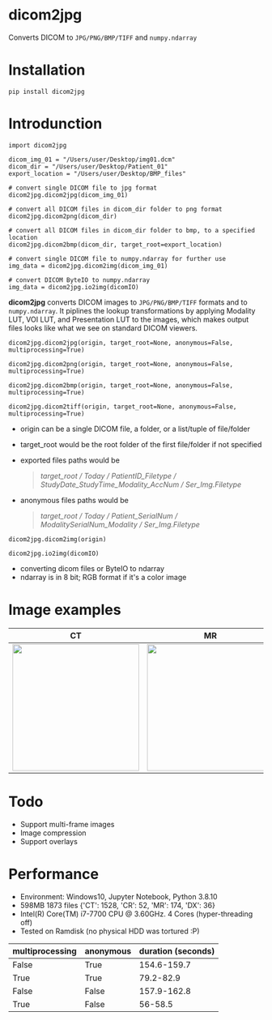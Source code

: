 # dicom2jpg
Converts DICOM to `JPG/PNG/BMP/TIFF` and `numpy.ndarray`



# Installation
```
pip install dicom2jpg
```

# Introdunction
```
import dicom2jpg

dicom_img_01 = "/Users/user/Desktop/img01.dcm"
dicom_dir = "/Users/user/Desktop/Patient_01"
export_location = "/Users/user/Desktop/BMP_files"

# convert single DICOM file to jpg format
dicom2jpg.dicom2jpg(dicom_img_01)  

# convert all DICOM files in dicom_dir folder to png format
dicom2jpg.dicom2png(dicom_dir)  

# convert all DICOM files in dicom_dir folder to bmp, to a specified location
dicom2jpg.dicom2bmp(dicom_dir, target_root=export_location) 

# convert single DICOM file to numpy.ndarray for further use
img_data = dicom2jpg.dicom2img(dicom_img_01)

# convert DICOM ByteIO to numpy.ndarray
img_data = dicom2jpg.io2img(dicomIO)

```
**dicom2jpg** 
converts DICOM images to `JPG/PNG/BMP/TIFF` formats and to `numpy.ndarray`. 
It piplines the lookup transformations by applying Modality LUT, VOI LUT, and Presentation LUT to the images,
which makes output files looks like what we see on standard DICOM viewers.


`dicom2jpg.dicom2jpg(origin, target_root=None, anonymous=False, multiprocessing=True)`

`dicom2jpg.dicom2png(origin, target_root=None, anonymous=False, multiprocessing=True)`

`dicom2jpg.dicom2bmp(origin, target_root=None, anonymous=False, multiprocessing=True)`

`dicom2jpg.dicom2tiff(origin, target_root=None, anonymous=False, multiprocessing=True)`

- origin can be a single DICOM file, a folder, or a list/tuple of file/folder
- target_root would be the root folder of the first file/folder if not specified
- exported files paths would be

    > *target_root / Today / PatientID_Filetype / StudyDate_StudyTime_Modality_AccNum / Ser_Img.Filetype* 

- anonymous files paths would be

    > *target_root / Today / Patient_SerialNum / ModalitySerialNum_Modality / Ser_Img.Filetype*


`dicom2jpg.dicom2img(origin)`

`dicom2jpg.io2img(dicomIO)`

- converting dicom files or ByteIO to ndarray
- ndarray is in 8 bit; RGB format if it's a color image



# Image examples

|   CT   |   MR    |CXR|
|------------|-------------|------------|
|<img src="https://user-images.githubusercontent.com/37744685/120668917-8724cc00-c4c1-11eb-957b-82e59ba03806.jpg" width="250">|<img src="https://user-images.githubusercontent.com/37744685/120668923-8855f900-c4c1-11eb-80fd-8c0c2235014b.jpg" width="250">|<img src="https://user-images.githubusercontent.com/37744685/120671666-32368500-c4c4-11eb-92fd-726dc02c966c.jpg" width="250">|



# Todo
- Support multi-frame images
- Image compression
- Support overlays
   
   
# Performance
- Environment: Windows10, Jupyter Notebook, Python 3.8.10
- 598MB 1873 files {'CT': 1528, 'CR': 52, 'MR': 174, 'DX': 36}
- Intel(R) Core(TM) i7-7700 CPU @ 3.60GHz. 4 Cores (hyper-threading off)
- Tested on Ramdisk (no physical HDD was tortured :P)

| multiprocessing  |  anonymous |  duration (seconds) |
|------------|-------------|------------|
|False|True|154.6-159.7|
|True|True|79.2-82.9|
|False|False|157.9-162.8|
|True|False|56-58.5|
